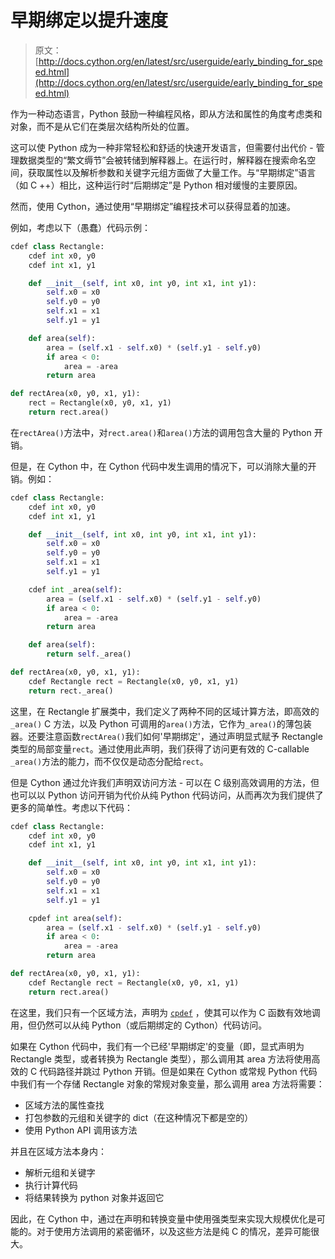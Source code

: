 # 早期绑定以提升速度

> 原文： [http://docs.cython.org/en/latest/src/userguide/early_binding_for_speed.html](http://docs.cython.org/en/latest/src/userguide/early_binding_for_speed.html)

作为一种动态语言，Python 鼓励一种编程风格，即从方法和属性的角度考虑类和对象，而不是从它们在类层次结构所处的位置。

这可以使 Python 成为一种非常轻松和舒适的快速开发语言，但需要付出代价 - 管理数据类型的“繁文缛节”会被转储到解释器上。在运行时，解释器在搜索命名空间，获取属性以及解析参数和关键字元组方面做了大量工作。与“早期绑定”语言（如 C ++）相比，这种运行时“后期绑定”是 Python 相对缓慢的主要原因。

然而，使用 Cython，通过使用“早期绑定”编程技术可以获得显着的加速。

例如，考虑以下（愚蠢）代码示例：

```py
cdef class Rectangle:
    cdef int x0, y0
    cdef int x1, y1

    def __init__(self, int x0, int y0, int x1, int y1):
        self.x0 = x0
        self.y0 = y0
        self.x1 = x1
        self.y1 = y1

    def area(self):
        area = (self.x1 - self.x0) * (self.y1 - self.y0)
        if area < 0:
            area = -area
        return area

def rectArea(x0, y0, x1, y1):
    rect = Rectangle(x0, y0, x1, y1)
    return rect.area()

```

在`rectArea()`方法中，对`rect.area()`和`area()`方法的调用包含大量的 Python 开销。

但是，在 Cython 中，在 Cython 代码中发生调用的情况下，可以消除大量的开销。例如：

```py
cdef class Rectangle:
    cdef int x0, y0
    cdef int x1, y1

    def __init__(self, int x0, int y0, int x1, int y1):
        self.x0 = x0
        self.y0 = y0
        self.x1 = x1
        self.y1 = y1

    cdef int _area(self):
        area = (self.x1 - self.x0) * (self.y1 - self.y0)
        if area < 0:
            area = -area
        return area

    def area(self):
        return self._area()

def rectArea(x0, y0, x1, y1):
    cdef Rectangle rect = Rectangle(x0, y0, x1, y1)
    return rect._area()

```

这里，在 Rectangle 扩展类中，我们定义了两种不同的区域计算方法，即高效的`_area()` C 方法，以及 Python 可调用的`area()`方法，它作为`_area()`的薄包装器。还要注意函数`rectArea()`我们如何'早期绑定'，通过声明显式赋予 Rectangle 类型的局部变量`rect`。通过使用此声明，我们获得了访问更有效的 C-callable `_area()`方法的能力，而不仅仅是动态分配给`rect`。

但是 Cython 通过允许我们声明双访问方法 - 可以在 C 级别高效调用的方法，但也可以以 Python 访问开销为代价从纯 Python 代码访问，从而再次为我们提供了更多的简单性。考虑以下代码：

```py
cdef class Rectangle:
    cdef int x0, y0
    cdef int x1, y1

    def __init__(self, int x0, int y0, int x1, int y1):
        self.x0 = x0
        self.y0 = y0
        self.x1 = x1
        self.y1 = y1

    cpdef int area(self):
        area = (self.x1 - self.x0) * (self.y1 - self.y0)
        if area < 0:
            area = -area
        return area

def rectArea(x0, y0, x1, y1):
    cdef Rectangle rect = Rectangle(x0, y0, x1, y1)
    return rect.area()

```

在这里，我们只有一个区域方法，声明为 [`cpdef`](language_basics.html#cpdef) ，使其可以作为 C 函数有效地调用，但仍然可以从纯 Python（或后期绑定的 Cython）代码访问。

如果在 Cython 代码中，我们有一个已经'早期绑定'的变量（即，显式声明为 Rectangle 类型，或者转换为 Rectangle 类型），那么调用其 area 方法将使用高效的 C 代码路径并跳过 Python 开销。但是如果在 Cython 或常规 Python 代码中我们有一个存储 Rectangle 对象的常规对象变量，那么调用 area 方法将需要：

*   区域方法的属性查找
*   打包参数的元组和关键字的 dict（在这种情况下都是空的）
*   使用 Python API 调用该方法

并且在区域方法本身内：

*   解析元组和关键字
*   执行计算代码
*   将结果转换为 python 对象并返回它

因此，在 Cython 中，通过在声明和转换变量中使用强类型来实现大规模优化是可能的。对于使用方法调用的紧密循环，以及这些方法是纯 C 的情况，差异可能很大。
